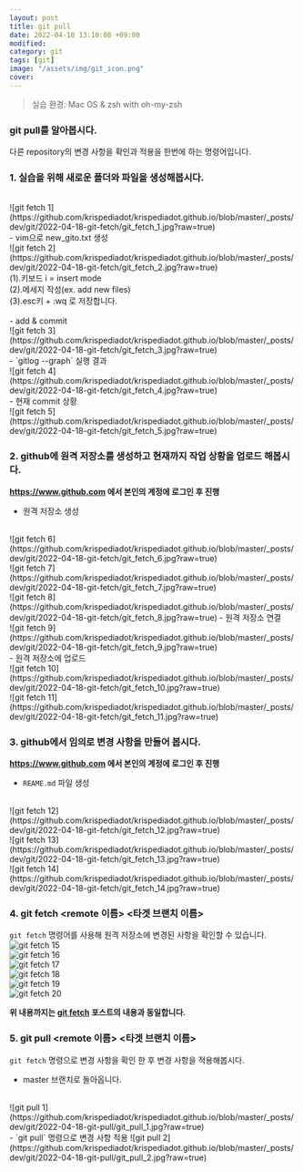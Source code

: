 ```yaml
---
layout: post
title: git pull
date: 2022-04-18 13:10:08 +09:00
modified: 
category: git
tags: [git]
image: "/assets/img/git_icon.png"
cover: 
---
```


>실습 환경: Mac OS & zsh with oh-my-zsh

### git pull를 알아봅시다. <br>

 다른 repository의 변경 사항을 확인과 적용을 한번에 하는 명령어입니다.  <br>

### 1. 실습을 위해 새로운 폴더와 파일을 생성해봅시다. <br>
<br>
![git fetch 1](https://github.com/krispediadot/krispediadot.github.io/blob/master/_posts/dev/git/2022-04-18-git-fetch/git_fetch_1.jpg?raw=true)
<br>
- vim으로 new_gito.txt 생성
<br>
![git fetch 2](https://github.com/krispediadot/krispediadot.github.io/blob/master/_posts/dev/git/2022-04-18-git-fetch/git_fetch_2.jpg?raw=true)
<br>
(1).키보드 i = insert mode<br>
(2).메세지 작성(ex. add new files)<br>
(3).esc키 + :wq 로 저장합니다. <br>
<br>
- add & commit
<br>
![git fetch 3](https://github.com/krispediadot/krispediadot.github.io/blob/master/_posts/dev/git/2022-04-18-git-fetch/git_fetch_3.jpg?raw=true)
<br>
- `gitlog --graph` 실행 결과
<br>
![git fetch 4](https://github.com/krispediadot/krispediadot.github.io/blob/master/_posts/dev/git/2022-04-18-git-fetch/git_fetch_4.jpg?raw=true)
<br>
- 현재 commit 상황
<br>
![git fetch 5](https://github.com/krispediadot/krispediadot.github.io/blob/master/_posts/dev/git/2022-04-18-git-fetch/git_fetch_5.jpg?raw=true)

### 2. github에 원격 저장소를 생성하고 현재까지 작업 상황을 업로드 해봅시다. <br>
  **https://www.github.com 에서 본인의 계정에 로그인 후 진행**
  <br>
  - 원격 저장소 생성 
  <br>
  ![git fetch 6](https://github.com/krispediadot/krispediadot.github.io/blob/master/_posts/dev/git/2022-04-18-git-fetch/git_fetch_6.jpg?raw=true)
  <br>
  ![git fetch 7](https://github.com/krispediadot/krispediadot.github.io/blob/master/_posts/dev/git/2022-04-18-git-fetch/git_fetch_7.jpg?raw=true)
  <br>
  ![git fetch 8](https://github.com/krispediadot/krispediadot.github.io/blob/master/_posts/dev/git/2022-04-18-git-fetch/git_fetch_8.jpg?raw=true)
  - 원격 저장소 연결
  <br>
  ![git fetch 9](https://github.com/krispediadot/krispediadot.github.io/blob/master/_posts/dev/git/2022-04-18-git-fetch/git_fetch_9.jpg?raw=true)
  <br>
  - 원격 저장소에 업로드
  <br>
  ![git fetch 10](https://github.com/krispediadot/krispediadot.github.io/blob/master/_posts/dev/git/2022-04-18-git-fetch/git_fetch_10.jpg?raw=true)
  <br>
  ![git fetch 11](https://github.com/krispediadot/krispediadot.github.io/blob/master/_posts/dev/git/2022-04-18-git-fetch/git_fetch_11.jpg?raw=true)

### 3. github에서 임의로 변경 사항을 만들어 봅시다. <br>
  **https://www.github.com 에서 본인의 계정에 로그인 후 진행**

  - `REAME.md` 파일 생성
  <br>
  ![git fetch 12](https://github.com/krispediadot/krispediadot.github.io/blob/master/_posts/dev/git/2022-04-18-git-fetch/git_fetch_12.jpg?raw=true)
  <br>
  ![git fetch 13](https://github.com/krispediadot/krispediadot.github.io/blob/master/_posts/dev/git/2022-04-18-git-fetch/git_fetch_13.jpg?raw=true)
  <br>
  ![git fetch 14](https://github.com/krispediadot/krispediadot.github.io/blob/master/_posts/dev/git/2022-04-18-git-fetch/git_fetch_14.jpg?raw=true)

### 4. git fetch <remote 이름> <타겟 브랜치 이름> <br>
  `git fetch` 명령어를 사용해 원격 저장소에 변경된 사항을 확인할 수 있습니다. 
  <br>
  ![git fetch 15](https://github.com/krispediadot/krispediadot.github.io/blob/master/_posts/dev/git/2022-04-18-git-fetch/git_fetch_15.jpg?raw=true)
  <br>
  ![git fetch 16](https://github.com/krispediadot/krispediadot.github.io/blob/master/_posts/dev/git/2022-04-18-git-fetch/git_fetch_16.jpg?raw=true)
  <br>
  ![git fetch 17](https://github.com/krispediadot/krispediadot.github.io/blob/master/_posts/dev/git/2022-04-18-git-fetch/git_fetch_17.jpg?raw=true)
  <br>
  ![git fetch 18](https://github.com/krispediadot/krispediadot.github.io/blob/master/_posts/dev/git/2022-04-18-git-fetch/git_fetch_18.jpg?raw=true)
  <br>
  ![git fetch 19](https://github.com/krispediadot/krispediadot.github.io/blob/master/_posts/dev/git/2022-04-18-git-fetch/git_fetch_19.jpg?raw=true)
  <br>
  ![git fetch 20](https://github.com/krispediadot/krispediadot.github.io/blob/master/_posts/dev/git/2022-04-18-git-fetch/git_fetch_20.jpg?raw=true)


**위 내용까지는 [git fetch]() 포스트의 내용과 동일합니다.**

### 5. git pull <remote 이름> <타겟 브랜치 이름> <br>
  `git fetch` 명령으로 변경 사항을 확인 한 후 변경 사항을 적용해봅시다.
  <br>
  - master 브랜치로 돌아옵니다.
  <br>
  ![git pull 1](https://github.com/krispediadot/krispediadot.github.io/blob/master/_posts/dev/git/2022-04-18-git-pull/git_pull_1.jpg?raw=true)
  <br>
  - `git pull` 명령으로 변경 사항 적용
  ![git pull 2](https://github.com/krispediadot/krispediadot.github.io/blob/master/_posts/dev/git/2022-04-18-git-pull/git_pull_2.jpg?raw=true)